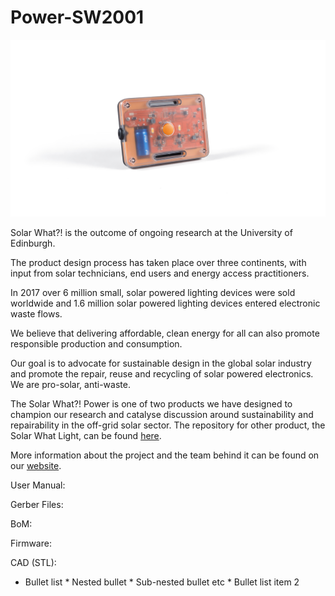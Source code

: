 # Power-SW2001

![](images/Solar%20What%20Power%20white%20background.jpg)

Solar What?! is the outcome of ongoing research at the University of Edinburgh.

The product design process has taken place over three continents, with input from solar technicians, end users and energy access practitioners.

In 2017 over 6 million small, solar powered lighting devices were sold worldwide and 1.6 million solar powered lighting devices entered electronic waste flows.

We believe that delivering affordable, clean energy for all can also promote responsible production and consumption.

Our goal is to advocate for sustainable design in the global solar industry and promote the repair, reuse and recycling of solar powered electronics. We are pro-solar, anti-waste.

The Solar What?! Power is one of two products we have designed to champion our research and catalyse discussion around sustainability and repairability in the off-grid solar sector. The repository for other product, the Solar What Light, can be found [here](https://github.com/SolarWhat/Light-SW1001 "here").

More information about the project and the team behind it can be found on our [website](http://www.solarwhat.xyz/index.php "website").

User Manual:

Gerber Files:

BoM:

Firmware:

CAD (STL):

* Bullet list
              * Nested bullet
                  * Sub-nested bullet etc
          * Bullet list item 2
